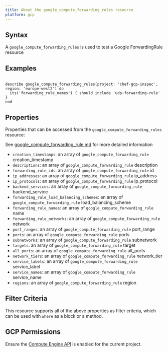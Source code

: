 ```yaml
---
title: About the google_compute_forwarding_rules resource
platform: gcp
---
```


## Syntax
A `google_compute_forwarding_rules` is used to test a Google ForwardingRule resource

## Examples
```

describe google_compute_forwarding_rules(project: 'chef-gcp-inspec', region: 'europe-west2') do
  its('forwarding_rule_names') { should include 'udp-forwarding-rule' }
end
```

## Properties
Properties that can be accessed from the `google_compute_forwarding_rules` resource:

See [google_compute_forwarding_rule.md](google_compute_forwarding_rule.md) for more detailed information
  * `creation_timestamps`: an array of `google_compute_forwarding_rule` creation_timestamp
  * `descriptions`: an array of `google_compute_forwarding_rule` description
  * `forwarding_rule_ids`: an array of `google_compute_forwarding_rule` id
  * `ip_addresses`: an array of `google_compute_forwarding_rule` ip_address
  * `ip_protocols`: an array of `google_compute_forwarding_rule` ip_protocol
  * `backend_services`: an array of `google_compute_forwarding_rule` backend_service
  * `forwarding_rule_load_balancing_schemes`: an array of `google_compute_forwarding_rule` load_balancing_scheme
  * `forwarding_rule_names`: an array of `google_compute_forwarding_rule` name
  * `forwarding_rule_networks`: an array of `google_compute_forwarding_rule` network
  * `port_ranges`: an array of `google_compute_forwarding_rule` port_range
  * `ports`: an array of `google_compute_forwarding_rule` ports
  * `subnetworks`: an array of `google_compute_forwarding_rule` subnetwork
  * `targets`: an array of `google_compute_forwarding_rule` target
  * `all_ports`: an array of `google_compute_forwarding_rule` all_ports
  * `network_tiers`: an array of `google_compute_forwarding_rule` network_tier
  * `service_labels`: an array of `google_compute_forwarding_rule` service_label
  * `service_names`: an array of `google_compute_forwarding_rule` service_name
  * `regions`: an array of `google_compute_forwarding_rule` region

## Filter Criteria
This resource supports all of the above properties as filter criteria, which can be used
with `where` as a block or a method.

## GCP Permissions

Ensure the [Compute Engine API](https://console.cloud.google.com/apis/library/compute.googleapis.com/) is enabled for the current project.
